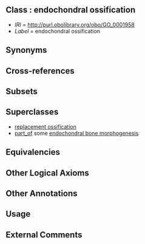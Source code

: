 
## Class : endochondral ossification

 * *IRI* = http://purl.obolibrary.org/obo/GO_0001958
 * *Label* = endochondral ossification

## Synonyms


## Cross-references


## Subsets


## Superclasses

 * [replacement ossification](../../GO/75/GO_0036075.md)
 * [part_of](../../BFO/50/BFO_0000050.md) some [endochondral bone morphogenesis](../../GO/50/GO_0060350.md)

## Equivalencies


## Other Logical Axioms


## Other Annotations


## Usage


## External Comments

